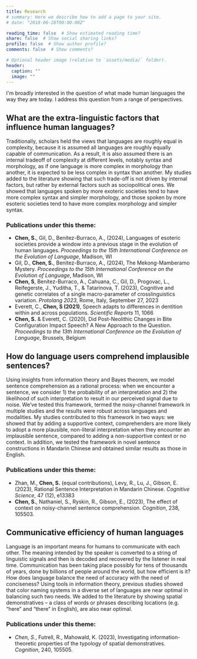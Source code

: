 ```yaml
---
title: Research
# summary: Here we describe how to add a page to your site.
# date: "2018-06-28T00:00:00Z"

reading_time: false  # Show estimated reading time?
share: false  # Show social sharing links?
profile: false  # Show author profile?
comments: false  # Show comments?

# Optional header image (relative to `assets/media/` folder).
header:
  caption: ""
  image: ""
---
```

I'm broadly interested in the question of what made human languages the way they are today. I address this question from a range of perspectives.

## What are the extra-linguistic factors that influence human languages?
Traditionally, scholars held the views that languages are roughly equal in complexity, because it is assumed all languages are roughly equally capable of communication. As a result, it is also assumed there is an internal tradeoff of complexity at different levels, notably syntax and morphology, as if one language is more complex in morphology than another, it is expected to be less complex in syntax than another. My studies added to the literature showing that such trade-off is not driven by internal factors, but rather by external factors such as sociopolitical ones. We showed that languages spoken by more exoteric societies tend to have more complex syntax and simpler morphology, and those spoken by more esoteric societies tend to have more complex morphology and simpler syntax.

### Publications under this theme:
- **Chen, S.**, Gil, D., Benítez-Burraco, A., (2024), Languages of esoteric societies provide a window into a previous stage
in the evolution of human languages. _Proceedings to the 15th International Conference on the Evolution of Language_, Madison, WI
- Gil, D., **Chen, S.**, Benítez-Burraco, A., (2024), The Mekong-Mamberamo Mystery. _Proceedings to the 15th International Conference on the Evolution of Language_, Madison, WI
- **Chen, S**, Benítez-Burraco, A., Cahuana, C., Gil, D., Progovac, L., Reifegerste, J., Yuditha, T., & Tatarinova, T. (2023), Cognitive and genetic correlates of a single macro-parameter of crosslinguistics variation. _Protolang 2023_, Rome, Italy, September 27, 2023
- Everett, C., **Chen, S (2021)**, Speech adapts to differences in dentition within and across populations. _Scientific Reports_ 11, 1066
- **Chen, S.** & Everett, C. (2020), Did Post-Neolithic Changes in Bite Configuration Impact Speech? A New Approach to
the Question. _Proceedings to the 13th International Conference on the Evolution of Language_, Brussels, Belgium

## How do language users comprehend implausible sentences?
Using insights from information theory and Bayes theorem, we model sentence comprehension as a rational process: when we encounter a sentence, we consider 1) the probability of an interpretation and 2) the likelihood of such interpretation to result in our perceived signal due to noise. We’ve tested this framework, termed the noisy-channel framework in multiple studies and the results were robust across languages and modalities. My studies contributed to this framework in two ways: we showed that by adding a supportive context, comprehenders are more likely to adopt a more plausible, non-literal interpretation when they encounter an implausible sentence, compared to adding a non-supportive context or no context. In addition, we tested the framework in novel sentence constructions in Mandarin Chinese and obtained similar results as those in English. 

### Publications under this theme:
- Zhan, M., **Chen, S.** (equal contributions), Levy, R., Lu, J., Gibson, E. (2023), Rational Sentence Interpretation in Mandarin Chinese. _Cognitive Science_, 47 (12), e13383
- **Chen, S.**, Nathaniel, S., Ryskin, R., Gibson, E., (2023), The effect of context on noisy-channel sentence comprehension. _Cognition_, 238, 105503.

## Communicative efficiency of human languages
Language is an important means for humans to communicate with each other. The meaning intended by the speaker is converted to a string of linguistic signals and then is decoded and recovered by the listener in real time. Communication has been taking place possibly for tens of thousands of years, done by billions of people around the world, but how efficient is it? How does language balance the need of accuracy with the need of conciseness? Using tools in information theory, previous studies showed that color naming systems in a diverse set of languages are near optimal in balancing such two needs. We added to the literature by showing spatial demonstratives – a class of words or phrases describing locations (e.g. “here” and “there” in English), are also near optimal. 

### Publications under this theme:
- _Chen, S._, Futrell, R., Mahowald, K. (2023), Investigating information-theoretic properties of the typology of spatial demonstratives. _Cognition_, 240, 105505.




